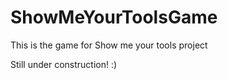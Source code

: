 # ShowMeYourToolsGame
This is the game for Show me your tools project

Still under construction! :)
